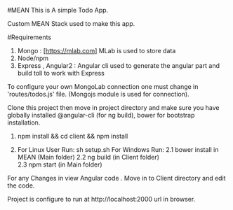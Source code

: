 #MEAN
This is A simple Todo App. 

Custom MEAN Stack used to make this app.

#Requirements
1. Mongo : [https://mlab.com] MLab is used to store data
2. Node/npm 
3. Express , Angular2 : Angular cli used to generate the angular part and build toll to work with Express


To configure your own MongoLab connection one must change in 'routes/todos.js' file. (Mongojs module is used for connection).


Clone this project then move in project directory and make sure you have 
globally installed @angular-cli (for ng build), bower for bootstrap installation.
1. npm install  &&  cd client  && npm install

2. For Linux User Run: sh setup.sh
   For Windows Run: 2.1 bower install in MEAN (Main folder)
                    2.2 ng build (in Client folder)  
                    2.3 npm start (in Main folder)


For any Changes in view Angular code . Move in to Client directory and edit the code.

Project is configure to run at http://localhost:2000 url in browser.
